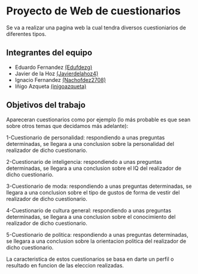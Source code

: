 # Proyecto de Web de cuestionarios

Se va a realizar una pagina web la cual tendra diversos cuestioniarios de diferentes tipos.

## Integrantes del equipo

* Eduardo Fernandez [(Edufdezg)](https://github.com/Edufdezg)
* Javier de la Hoz [(Javierdelahoz4)](https://github.com/Javierdelahoz4)
* Ignacio Fernandez [(Nachofdez2708)](https://github.com/Nachofdez2708)
* Iñigo Azqueta [(inigoazqueta)](https://github.com/inigoazqueta)

## Objetivos del trabajo

Apareceran cuestionarios como por ejemplo (lo más probable es que sean sobre otros temas que decidamos más adelante):

1-Cuestionario de personalidad: respondiendo a unas preguntas determinadas, se llegara a una conclusion sobre la personalidad del realizador de dicho cuestionario.

2-Cuestionario de inteligencia: respondiendo a unas preguntas determinadas, se llegara a una conclusion sobre el IQ del realizador de dicho cuestionario.

3-Cuestionario de moda: respondiendo a unas preguntas determinadas, se llegara a una conclusion sobre el tipo de gustos de forma de vestir del realizador de dicho cuestionario.

4-Cuestionario de cultura general: respondiendo a unas preguntas determinadas, se llegara a una conclusion sobre el conocimiento del realizador de dicho cuestionario.

5-Cuestionario de politica: respondiendo a unas preguntas determinadas, se llegara a una conclusion sobre la orientacion politica del realizador de dicho cuestionario.

La caracteristica de estos cuestionarios se basa en darte un perfil o resultado en funcion de las eleccion realizadas.
